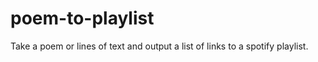 poem-to-playlist
================
Take a poem or lines of text and output a list of links to a spotify playlist.

